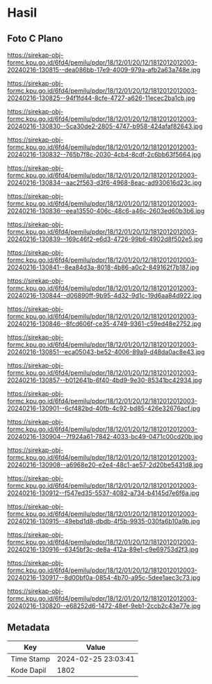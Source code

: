 # Hasil

## Foto C Plano

https://sirekap-obj-formc.kpu.go.id/6fd4/pemilu/pdpr/18/12/01/20/12/1812012012003-20240216-130815--dea086bb-17e9-4009-979a-afb2a63a748e.jpg

https://sirekap-obj-formc.kpu.go.id/6fd4/pemilu/pdpr/18/12/01/20/12/1812012012003-20240216-130825--94f1fd44-8cfe-4727-a626-11ecec2ba1cb.jpg

https://sirekap-obj-formc.kpu.go.id/6fd4/pemilu/pdpr/18/12/01/20/12/1812012012003-20240216-130830--5ca30de2-2805-4747-b958-424afaf82643.jpg

https://sirekap-obj-formc.kpu.go.id/6fd4/pemilu/pdpr/18/12/01/20/12/1812012012003-20240216-130832--765b7f8c-2030-4cb4-8cdf-2c6bb63f5664.jpg

https://sirekap-obj-formc.kpu.go.id/6fd4/pemilu/pdpr/18/12/01/20/12/1812012012003-20240216-130834--aac2f563-d3f6-4968-8eac-ad930616d23c.jpg

https://sirekap-obj-formc.kpu.go.id/6fd4/pemilu/pdpr/18/12/01/20/12/1812012012003-20240216-130836--eea13550-406c-48c6-a46c-2603ed60b3b6.jpg

https://sirekap-obj-formc.kpu.go.id/6fd4/pemilu/pdpr/18/12/01/20/12/1812012012003-20240216-130839--169c46f2-e6d3-4726-99b6-4902d8f502e5.jpg

https://sirekap-obj-formc.kpu.go.id/6fd4/pemilu/pdpr/18/12/01/20/12/1812012012003-20240216-130841--8ea84d3a-8018-4b86-a0c2-849162f7b187.jpg

https://sirekap-obj-formc.kpu.go.id/6fd4/pemilu/pdpr/18/12/01/20/12/1812012012003-20240216-130844--d06890ff-9b95-4d32-9d1c-19d6aa84d922.jpg

https://sirekap-obj-formc.kpu.go.id/6fd4/pemilu/pdpr/18/12/01/20/12/1812012012003-20240216-130846--8fcd606f-ce35-4749-9361-c59ed48e2752.jpg

https://sirekap-obj-formc.kpu.go.id/6fd4/pemilu/pdpr/18/12/01/20/12/1812012012003-20240216-130851--eca05043-be52-4006-89a9-d48da0ac8e43.jpg

https://sirekap-obj-formc.kpu.go.id/6fd4/pemilu/pdpr/18/12/01/20/12/1812012012003-20240216-130857--b012641b-6f40-4bd9-9e30-85341bc42934.jpg

https://sirekap-obj-formc.kpu.go.id/6fd4/pemilu/pdpr/18/12/01/20/12/1812012012003-20240216-130901--6cf482bd-40fb-4c92-bd85-426e32676acf.jpg

https://sirekap-obj-formc.kpu.go.id/6fd4/pemilu/pdpr/18/12/01/20/12/1812012012003-20240216-130904--7f924a61-7842-4033-bc49-0471c00cd20b.jpg

https://sirekap-obj-formc.kpu.go.id/6fd4/pemilu/pdpr/18/12/01/20/12/1812012012003-20240216-130908--a6968e20-e2e4-48c1-ae57-2d20be5431d8.jpg

https://sirekap-obj-formc.kpu.go.id/6fd4/pemilu/pdpr/18/12/01/20/12/1812012012003-20240216-130912--f547ed35-5537-4082-a734-b4145d7e6f6a.jpg

https://sirekap-obj-formc.kpu.go.id/6fd4/pemilu/pdpr/18/12/01/20/12/1812012012003-20240216-130915--49ebd1d8-dbdb-4f5b-9935-030fa6b10a9b.jpg

https://sirekap-obj-formc.kpu.go.id/6fd4/pemilu/pdpr/18/12/01/20/12/1812012012003-20240216-130916--6345bf3c-de8a-412a-89e1-c9e69753d2f3.jpg

https://sirekap-obj-formc.kpu.go.id/6fd4/pemilu/pdpr/18/12/01/20/12/1812012012003-20240216-130917--8d00bf0a-0854-4b70-a95c-5dee1aec3c73.jpg

https://sirekap-obj-formc.kpu.go.id/6fd4/pemilu/pdpr/18/12/01/20/12/1812012012003-20240216-130820--e68252d6-1472-48ef-9eb1-2ccb2c43e77e.jpg


## Metadata

| Key        | Value               |
| ---------- | ------------------- |
| Time Stamp | 2024-02-25 23:03:41 |
| Kode Dapil | 1802                |



